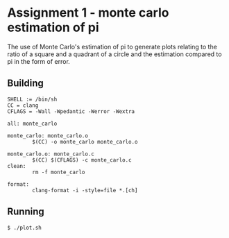 # Assignment 1 - monte carlo estimation of pi

The use of Monte Carlo's estimation of pi to generate plots relating to the ratio of a square and a quadrant of a circle and the estimation compared to pi in the form of error.

## Building
```
SHELL := /bin/sh 
CC = clang
CFLAGS = -Wall -Wpedantic -Werror -Wextra

all: monte_carlo

monte_carlo: monte_carlo.o
        $(CC) -o monte_carlo monte_carlo.o

monte_carlo.o: monte_carlo.c
        $(CC) $(CFLAGS) -c monte_carlo.c
clean:
        rm -f monte_carlo

format:
        clang-format -i -style=file *.[ch]
```
## Running
```
$ ./plot.sh
```                   
